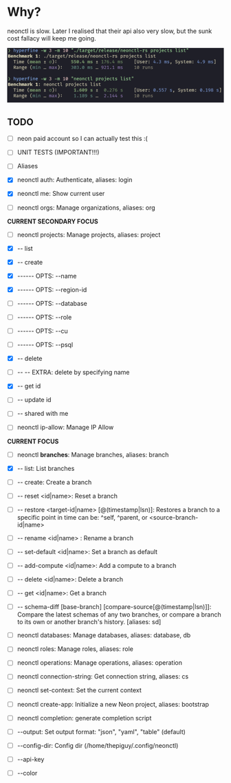# Why?

neonctl is slow. Later I realised that their api also very slow, but the sunk cost fallacy will keep me going.

![](./assets/hyperfine.png)

## TODO

- [ ] neon paid account so I can actually test this :(

- [ ] UNIT TESTS (IMPORTANT!!!)

- [ ] Aliases

- [x] neonctl auth: Authenticate, aliases: login

- [x] neonctl me: Show current user

- [ ] neonctl orgs: Manage organizations, aliases: org

**CURRENT SECONDARY FOCUS**
- [ ] neonctl projects: Manage projects, aliases: project
- [x] -- list
- [x] -- create
- [x] ------ OPTS: --name
- [x] ------ OPTS: --region-id
- [ ] ------ OPTS: --database
- [ ] ------ OPTS: --role
- [ ] ------ OPTS: --cu
- [ ] ------ OPTS: --psql
- [x] -- delete
- [ ] -- -- EXTRA: delete by specifying name
- [x] -- get id
- [ ] -- update id
- [ ] -- shared with me

- [ ] neonctl ip-allow: Manage IP Allow

**CURRENT FOCUS**
- [ ] neonctl **branches**: Manage branches, aliases: branch
- [x] -- list: List branches
- [ ] -- create: Create a branch
- [ ] -- reset <id|name>: Reset a branch
- [ ] -- restore <target-id|name> <source>[@(timestamp|lsn)]: Restores a branch to a specific point in time <source> can be: ^self, ^parent, or <source-branch-id|name>
- [ ] -- rename <id|name> <new-name>: Rename a branch
- [ ] -- set-default <id|name>: Set a branch as default
- [ ] -- add-compute <id|name>: Add a compute to a branch
- [ ] -- delete <id|name>: Delete a branch
- [ ] -- get <id|name>: Get a branch
- [ ] -- schema-diff [base-branch] [compare-source[@(timestamp|lsn)]]: Compare the latest schemas of any two branches, or compare a branch to its own or another branch's history. [aliases: sd]

- [ ] neonctl databases: Manage databases, aliases: database, db

- [ ] neonctl roles: Manage roles, aliases: role

- [ ] neonctl operations: Manage operations, aliases: operation

- [ ] neonctl connection-string: Get connection string, aliases: cs

- [ ] neonctl set-context: Set the current context

- [ ] neonctl create-app: Initialize a new Neon project, aliases: bootstrap

- [ ] neonctl completion: generate completion script

- [ ] --output: Set output format: "json", "yaml", "table" (default)
- [ ] --config-dir: Config dir (/home/thepiguy/.config/neonctl)
- [ ] --api-key
- [ ] --color
